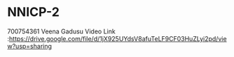 # NNICP-2
700754361 Veena Gadusu
Video Link :https://drive.google.com/file/d/1jX925UYdsV8afuTeLF9CF03HuZLyi2pd/view?usp=sharing

